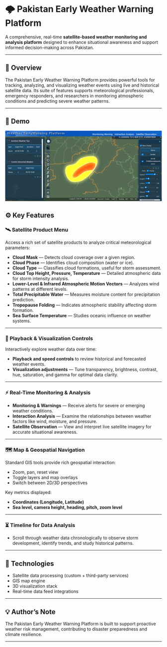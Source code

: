 # 🌩️ Pakistan Early Weather Warning Platform  

A comprehensive, real-time **satellite-based weather monitoring and analysis platform** designed to enhance situational awareness and support informed decision-making across Pakistan.  

---

## 📌 Overview  
The Pakistan Early Weather Warning Platform provides powerful tools for tracking, analyzing, and visualizing weather events using live and historical satellite data. Its suite of features supports meteorological professionals, emergency responders, and researchers in monitoring atmospheric conditions and predicting severe weather patterns.  

---

## 🌄 Demo

![Pakistan Early Weather Warning Platform Demo](https://github.com/addisiondavid/Pakistan-Early-Warning-Platform/blob/main/early_warning_demo.PNG?raw=true)

## ⚙ Key Features  

### 🛰️ Satellite Product Menu  
Access a rich set of satellite products to analyze critical meteorological parameters:  
- **Cloud Mask** — Detects cloud coverage over a given region.  
- **Cloud Phase** — Identifies cloud composition (water or ice).  
- **Cloud Type** — Classifies cloud formations, useful for storm assessment.  
- **Cloud Top Height, Pressure, Temperature** — Detailed atmospheric data for storm intensity analysis.  
- **Lower-Level & Infrared Atmospheric Motion Vectors** — Analyzes wind patterns at different levels.  
- **Total Precipitable Water** — Measures moisture content for precipitation prediction.  
- **Tropopause Folding** — Indicates atmospheric stability affecting storm formation.  
- **Sea Surface Temperature** — Studies oceanic influence on weather systems.  

---

### 🎥 Playback & Visualization Controls  
Interactively explore weather data over time:  
- **Playback and speed controls** to review historical and forecasted weather events.  
- **Visualization adjustments** — Tune transparency, brightness, contrast, hue, saturation, and gamma for optimal data clarity.  

---

### ⚡ Real-Time Monitoring & Analysis  
- **Monitoring & Warnings** — Receive alerts for severe or emerging weather conditions.  
- **Interaction Analysis** — Examine the relationships between weather factors like wind, moisture, and pressure.  
- **Satellite Observation** — View and interpret live satellite imagery for accurate situational awareness.  

---

### 🗺️ Map & Geospatial Navigation  
Standard GIS tools provide rich geospatial interaction:  
- Zoom, pan, reset view  
- Toggle layers and map overlays  
- Switch between 2D/3D perspectives  

Key metrics displayed:  
- **Coordinates (Longitude, Latitude)**  
- **Sea level, camera height, heading, pitch, zoom level**  

---

### ⏳ Timeline for Data Analysis  
- Scroll through weather data chronologically to observe storm development, identify trends, and study historical patterns.

---

## 📌 Technologies  
- Satellite data processing (custom + third-party services)  
- GIS map engine  
- 3D visualization stack  
- Real-time data feed integrations  

---

## 💡 Author’s Note  
The Pakistan Early Weather Warning Platform is built to support proactive weather risk management, contributing to disaster preparedness and climate resilience.  

---
